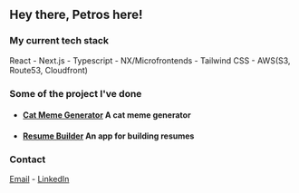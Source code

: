 ## Hey there, Petros here!

### My current tech stack

React - Next.js - Typescript - NX/Microfrontends - Tailwind CSS - AWS(S3, Route53, Cloudfront)

### Some of the project I've done 
- #### [Cat Meme Generator](https://github.com/petros-chantz/CatMeme_challenge) A cat meme generator
- #### [Resume Builder](https://github.com/petros-chantz/resumeBuilder_challenge) An app for building resumes

### Contact
 [Email](petros.chantz@gmail.com) -   [LinkedIn](https://www.linkedin.com/in/petroschantz/) 
